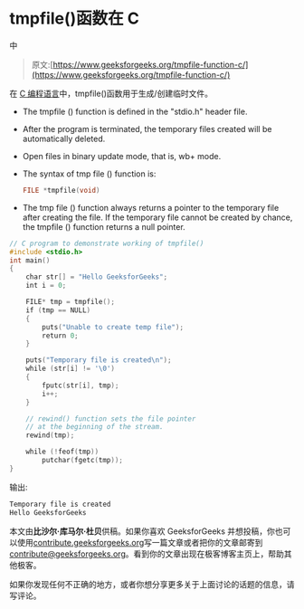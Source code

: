 # tmpfile()函数在 C

中

> 原文:[https://www.geeksforgeeks.org/tmpfile-function-c/](https://www.geeksforgeeks.org/tmpfile-function-c/)

在 [C 编程语言](https://www.geeksforgeeks.org/c/)中，tmpfile()函数用于生成/创建临时文件。

*   The tmpfile () function is defined in the "stdio.h" header file.
*   After the program is terminated, the temporary files created will be automatically deleted.
*   Open files in binary update mode, that is, wb+ mode.
*   The syntax of tmp file () function is:

    ```cpp
    FILE *tmpfile(void) 
    ```

*   The tmp file () function always returns a pointer to the temporary file after creating the file. If the temporary file cannot be created by chance, the tmpfile () function returns a null pointer.

```cpp
// C program to demonstrate working of tmpfile()
#include <stdio.h>
int main()
{
    char str[] = "Hello GeeksforGeeks";
    int i = 0;

    FILE* tmp = tmpfile();
    if (tmp == NULL)
    {
        puts("Unable to create temp file");
        return 0;
    }

    puts("Temporary file is created\n");
    while (str[i] != '\0')
    {
        fputc(str[i], tmp);
        i++;
    }

    // rewind() function sets the file pointer
    // at the beginning of the stream.
    rewind(tmp);

    while (!feof(tmp))
        putchar(fgetc(tmp));
}
```

输出:

```cpp
Temporary file is created
Hello GeeksforGeeks

```

本文由**比沙尔·库马尔·杜贝**供稿。如果你喜欢 GeeksforGeeks 并想投稿，你也可以使用[contribute.geeksforgeeks.org](http://www.contribute.geeksforgeeks.org)写一篇文章或者把你的文章邮寄到 contribute@geeksforgeeks.org。看到你的文章出现在极客博客主页上，帮助其他极客。

如果你发现任何不正确的地方，或者你想分享更多关于上面讨论的话题的信息，请写评论。